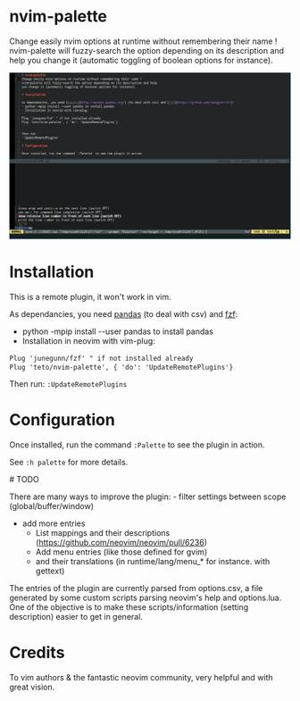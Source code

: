 # nvim-palette

Change easily nvim options at runtime without remembering their name !
nvim-palette will fuzzy-search the option depending on its description and help
you change it (automatic toggling of boolean options for instance).

![Readme](./screen.png)


# Installation

This is a remote plugin, it won't work in vim.

As dependancies, you need [pandas](http://pandas.pydata.org/) (to deal with csv) and [fzf](https://github.com/junegunn/fzf):
- python -mpip install --user pandas to install pandas 
- Installation in neovim with vim-plug:
```
Plug 'junegunn/fzf' " if not installed already 
Plug 'teto/nvim-palette', { 'do': 'UpdateRemotePlugins'}
```

Then run:
`:UpdateRemotePlugins`

# Configuration

Once installed, run the command `:Palette` to see the plugin in action.

See `:h palette` for more details.


# TODO

There are many ways to improve the plugin:
 - filter settings between scope (global/buffer/window)
 - add more entries
 	- List mappings and their descriptions (https://github.com/neovim/neovim/pull/6236)
	- Add menu entries (like those defined for gvim)
	- and their translations (in runtime/lang/menu_\* for instance. with gettext)


The entries of the plugin are currently parsed from options.csv, a file generated by some custom scripts parsing neovim's help and options.lua.
One of the objective is to make these scripts/information (setting description) 
	easier to get in general.

# Credits

To vim authors & the fantastic neovim community, very helpful and with great
vision.
